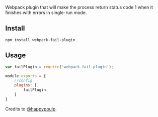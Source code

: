 Webpack plugin that will make the process return status code 1 when it finishes with errors in single-run mode.

## Install
`npm install webpack-fail-plugin`

## Usage
```javascript
var failPlugin = require('webpack-fail-plugin');

module.exports = {
	//config
	plugins: [
		failPlugin
	]
}
```

Credits to [@happypoulp](https://github.com/happypoulp).


